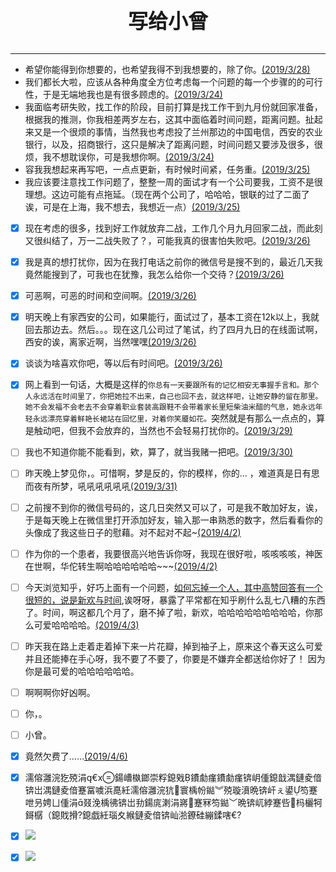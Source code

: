 
<center>
<b>
<font size="6">写给小曾</font>
<br>
</b>
<br>
</center>

---



* 希望你能得到你想要的，也希望我得不到我想要的，除了你。[(2019/3/28)]()
* 我们都长大啦，应该从各种角度全方位考虑每一个问题的每一个步骤的的可行性，于是无端地我也是有很多顾虑的。[(2019/3/24)]()
* 我面临考研失败，找工作的阶段，目前打算是找工作干到九月份就回家准备，根据我的推测，你我相差两岁左右，这其中面临着时间问题，距离问题。扯起来又是一个很烦的事情，当然我也考虑投了兰州那边的中国电信，西安的农业银行，以及，招商银行，这只是解决了距离问题，时间问题又要涉及很多，很烦，我不想耽误你，可是我想你啊。[(2019/3/24)]()
* 容我我想起来再写吧，一点点更新，有时候时间紧，任务重。[(2019/3/25)]()
* 我应该要注意找工作问题了，整整一周的面试才有一个公司要我，工资不是很理想。这边可能有点拖延。（现在两个公司了，哈哈哈，银联的过了二面了诶，可是在上海，我不想去，我想近一点）[(2019/3/25)]()

- [x] 现在考虑的很多，找到好工作就放弃二战，工作几个月九月回家二战，而此刻又很纠结了，万一二战失败了？，可能我真的很害怕失败吧。[(2019/3/26)]()
- [x] 我是真的想打扰你，因为在我打电话之前你的微信号是搜不到的，最近几天我竟然能搜到了，可我也在犹豫，我怎么给你一个交待？[(2019/3/26)]()
- [x] 可恶啊，可恶的时间和空间啊。[(2019/3/26)]()
- [x] 明天晚上有家西安的公司，如果能行，面试过了，基本工资在12k以上，我就回去那边去。然后。。。现在这几公司过了笔试，约了四月九日的在线面试啊，西安的诶，离家近啊，当然嘿嘿[(2019/3/26)]()
- [x] 谈谈为啥喜欢你吧，等以后有时间吧。[(2019/3/26)]()
- [x] 网上看到一句话，大概是这样的`你总有一天要跟所有的记忆相安无事握手言和。那个人永远活在时间里了，你把她拉不出来，自己也回不去，就这样吧，让她安静的留在那里。她不会发福不会老去不会穿着职业套装高跟鞋不会带着家长里短柴油米醋的气息，她永远年轻永远漂亮穿着鲜艳长裙站在回忆里，对着你笑靥如花。`突然就是有那么一点点的，算是触动吧，但我不会放弃的，当然也不会轻易打扰你的。[(2019/3/29)]()
- [ ] 我也不知道你能不能看到，欸，算了，就当我赌一把吧。[(2019/3/30)]()
- [ ] 昨天晚上梦见你，。可惜啊，梦是反的，你的模样，你的... ，难道真是日有思而夜有所梦，吼吼吼吼吼吼[(2019/3/31)]()
- [ ] 之前搜不到你的微信号码的，这几日突然又可以了，可是我不敢加好友，诶，于是每天晚上在微信里打开添加好友，输入那一串熟悉的数字，然后看看你的头像成了我这些日子的慰藉。对不起对不起~[(2019/4/2)]()
- [ ] 作为你的一个患者，我要很高兴地告诉你呀，我现在很好啦，咳咳咳咳，神医在世啊，华佗转生啊哈哈哈哈哈哈~~~[(2019/4/2)]()
- [ ] 今天浏览知乎，好巧上面有一个问题，[如何忘掉一个人，其中高赞回答有一个很短的，说是新欢与时间](https://www.zhihu.com/question/21859086/answer/164214800),诶呀呀，暴露了平常都在知乎刷什么乱七八糟的东西了。时间，啊这都几个月了，磨不掉了啦，新欢，哈哈哈哈哈哈哈哈哈，你那么可爱哈哈哈哈。[(2019/4/3)]()
- [ ]  昨天我在路上走着走着掉下来一片花瓣，掉到袖子上，原来这个春天这么可爱并且还能捧在手心呀，我不要了不要了，你要是不嫌弃全都送给你好了！ 因为你是最可爱的哈哈哈哈哈哈。
- [ ] 啊啊啊你好凶啊。
- [ ] 你，。
- [ ] 小曾。
- [x] 竟然欠费了……[(2019/4/6)]()
- [x] 濡傛灉浣犵殑涓€х鍚嶆槸鎯崇粰鎴戣鐨勮瘽鐨勮瘽锛岄偅鎴戠湡鏈夌偣锛岀湡鏈夌偣蹇冨噳浜嗭紝濡傛灉浣犺寰楀帉鐑︾殑璇濆晩锛屽ぇ鍙笉蹇呭叧娉ㄩ偅涓叕浼楀彿锛岀劧鍚庣溂涓嶈蹇冧笉鐑﹀晩锛屼綍蹇呰杩欐牱鎶樼（鎴戝搰?鎴戯紝瑙夊緱鏈夌偣锛屾湁鐐硅繃鍒嗐€? 

- [x] ![](//http://i1.bvimg.com/681250/05f4ce8fd199b266.jpg)
- [x] ![](//https://s2.ax1x.com/2019/03/27/AaWcE8.jpg*有一个办法可以停止更新这两篇文章，那就是你取消关注我的公众号，那个时候这个[xzeng.top](https://xzeng.top/)会消失，[wfnian.top](https://wfnian.top/)也会消失，还有冬雪篇系列会从公众号上脱落。除此之外，一般情况下在一年之内的每周周五晚上七点半以后都会有一篇冬雪篇的更新以及两个网站的不定期更新。)
